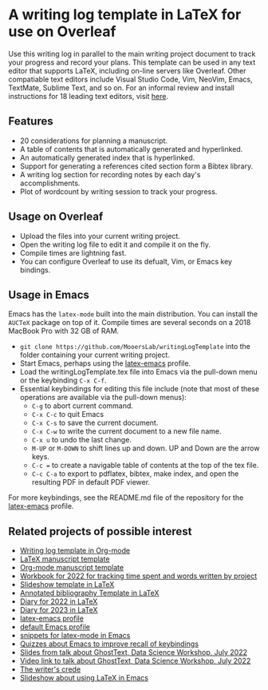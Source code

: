 # A writing log template in LaTeX for use on Overleaf


Use this writing log in parallel to the main writing project document to track your progress and record your plans.
This template can be used in any text editor that supports LaTeX, including on-line servers like Overleaf.
Other compatiable text editors include Visual Studio Code, Vim, NeoVim, Emacs, TextMate, Sublime Text, and so on.
For an informal review and install instructions for 18 leading text editors, visit [here](https://mooerslab.github.io/pymolsnips/#editors).

## Features

- 20 considerations for planning a manuscript.
- A table of contents that is automatically generated and hyperlinked.
- An automatically generated index that is hyperlinked.
- Support for generating a references cited section form a Bibtex library.
- A writing log section for recording notes by each day's accomplishments.
- Plot of wordcount by writing session to track your progress.

## Usage on Overleaf

- Upload the files into your current writing project.
- Open the writing log file to edit it and compile it on the fly.
- Compile times are lightning fast.
- You can configure Overleaf to use its defualt, Vim, or Emacs key bindings.


## Usage in Emacs

Emacs has the `latex-mode` built into the main distribution.
You can install the `AUCTeX` package on top of it.
Compile times are several seconds on a 2018 MacBook Pro with 32 GB of RAM.

- `git clone https://github.com/MooersLab/writingLogTemplate` into the folder containing your current writing project.
- Start Emacs, perhaps using the [latex-emacs](https://github.com/MooersLab/latex-emacs) profile.
- Load the writingLogTemplate.tex file into Emacs via the pull-down menu or the keybinding `C-x C-f`. 
- Essential keybindings for editing this file include (note that most of these operations are available via the pull-down menus):
  + `C-g` to abort current command.
  + `C-x C-c` to quit Emacs
  + `C-x C-s` to save the current document.
  + `C-x C-w` to write the current document to a new file name.
  + `C-x u` to undo the last change.
  + `M-UP` or `M-DOWN` to shift lines up and down. UP and Down are the arrow keys.
  + `C-c =` to create a navigable table of contents at the top of the tex file.
  + `C-c C-a` to export to pdflatex, bibtex, make index, and open the resulting PDF in default PDF viewer.

For more keybindings, see the README.md file of the repository for the [latex-emacs](https://github.com/MooersLab/latex-emacs) profile.

## Related projects of possible interest

- [Writing log template in Org-mode](https://github.com/MooersLab/writingLogTemplateInOrg)
- [LaTeX manuscript template](https://github.com/MooersLab/manuscriptInLaTeX/edit/main/README.md)
- [Org-mode manuscript template](https://github.com/MooersLab/manuscriptInOrg/edit/main/README.md)
- [Workbook for 2022 for tracking time spent and words written by project](https://github.com/MooersLab/writingProgress2022)
- [Slideshow template in LaTeX](https://github.com/MooersLab/slideshowTemplateLaTeX)
- [Annotated bibliography Template in LaTeX](https://github.com/MooersLab/annotatedBibliography)
- [Diary for 2022 in LaTeX](https://github.com/MooersLab/diary2022inLaTeX)
- [Diary for 2023 in LaTeX](https://github.com/MooersLab/diary2023inLaTeX)
- [latex-emacs profile](https://github.com/MooersLab/latex-emacs)
- [default Emacs profile](https://github.com/MooersLab/configorg)
- [snippets for latex-mode in Emacs](https://github.com/MooersLab/snippet-latex-mode)
- [Quizzes about Emacs to improve recall of keybindings](https://github.com/MooersLab/qemacs)
- [Slides from talk about GhostText, Data Science Workshop, July 2022](https://github.com/MooersLab/DSW22ghosttext)
- [Video link to talk about GhostText, Data Science Workshop, July 2022](https://mediasite.ouhsc.edu/Mediasite/Channel/python/watch/4da0872f028c4255ae12935655e911321d)
- [The writer's crede](https://github.com/MooersLab/thewriterslaw)
- [Slideshow about using LaTeX in Emacs](https://github.com/MooersLab/BerlinEmacsAugust2022)
